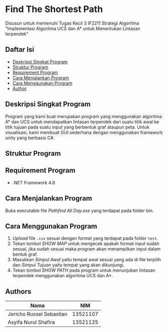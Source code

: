 # Find The Shortest Path
Disusun untuk memenuhi Tugas Kecil 3 IF2211 Strategi Algoritma "Implementasi Algoritma UCS dan A* untuk Menentukan Lintasan terpendek"

## Daftar Isi
* [Deskripsi Singkat Program](#deskripsi-singkat-program)
* [Struktur Program](#struktur-program)
* [Requirement Program](#requirement-program)
* [Cara Menjalankan Program](#cara-menjalankan-program)
* [Cara Menggunakan Program](#cara-menggunakan-program)
* [Author](#author)

## Deskripsi Singkat Program
Program yang kami buat merupakan program yang menggunakan algoritma A* dan UCS untuk mendapatkan lintasan terpendek dari suatu titik awal ke titik tujuan pada suatu input yang berbentuk graf ataupun peta. Untuk visualisasi, kami membuat GUI sederhana dengan menggunakan framework unity yang berbasis C#. 

## Struktur Program


## Requirement Program
* .NET Framework 4.8

## Cara Menjalankan Program
Buka executable file *Pathfind All Day.exe* yang terdapat pada folder bin.

## Cara Menggunakan Program
1. *Upload* file `.csv` sesuai dengan format yang terdapat pada folder `test`.
2. Tekan tombol *SHOW MAP* untuk mengecek apakah format input sudah sesuai, jika sudah sesuai maka program akan menampilkan input dalam bentuk graf.
3. Masukkan *Simpul Awal* yaitu tempat awal sesuai yang ada di file terpilih dan *Simpul Tujuan* yaitu tempat yang akan dikunjungi. 
4. Tekan tombol *SHOW PATH* pada program untuk menunjukan lintasan terpendek menggunakan algoritma UCS dan A*.

## Authors

| Nama                  | NIM      |
| --------------------- | -------- |
| Jericho Russel Sebastian | 13521107 |
| Asyifa Nurul Shafira | 13521125 |
